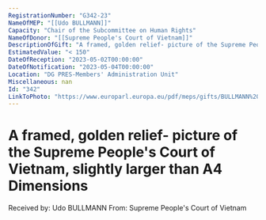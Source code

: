 ```yaml
---
RegistrationNumber: "G342-23"
NameOfMEP: "[[Udo BULLMANN]]"
Capacity: "Chair of the Subcommittee on Human Rights"
NameOfDonor: "[[Supreme People's Court of Vietnam]]"
DescriptionOfGift: "A framed, golden relief- picture of the Supreme People's Court of Vietnam, slightly larger than A4 Dimensions"
EstimatedValue: "< 150"
DateOfReception: "2023-05-02T00:00:00"
DateOfNotification: "2023-05-04T00:00:00"
Location: "DG PRES-Members' Administration Unit"
Miscellaneous: nan
Id: "342"
LinkToPhoto: "https://www.europarl.europa.eu/pdf/meps/gifts/BULLMANN%20Udo_G342-23.jpg#"
---
```


# A framed, golden relief- picture of the Supreme People's Court of Vietnam, slightly larger than A4 Dimensions

Received by: Udo BULLMANN
From: Supreme People's Court of Vietnam

